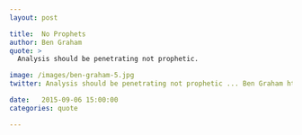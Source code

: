 ```yaml
---
layout: post

title:  No Prophets
author: Ben Graham
quote: >
  Analysis should be penetrating not prophetic.

image: /images/ben-graham-5.jpg
twitter: Analysis should be penetrating not prophetic ... Ben Graham http://quotes.stockflare.com/

date:   2015-09-06 15:00:00
categories: quote

---
```


